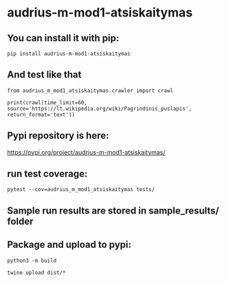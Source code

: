 # audrius-m-mod1-atsiskaitymas

## You can install it with pip:
```
pip install audrius-m-mod1-atsiskaitymas
```

## And test like that
```
from audrius_m_mod1_atsiskaitymas.crawler import crawl

print(crawl(time_limit=60, source='https://lt.wikipedia.org/wiki/Pagrindinis_puslapis', return_format='text'))
```

## Pypi repository is here:
https://pypi.org/project/audrius-m-mod1-atsiskaitymas/

## run test coverage:
`pytest --cov=audrius_m_mod1_atsiskaitymas tests/`

## Sample run results are stored in sample_results/ folder

## Package and upload to pypi:
```
python3 -m build

twine upload dist/*
```
